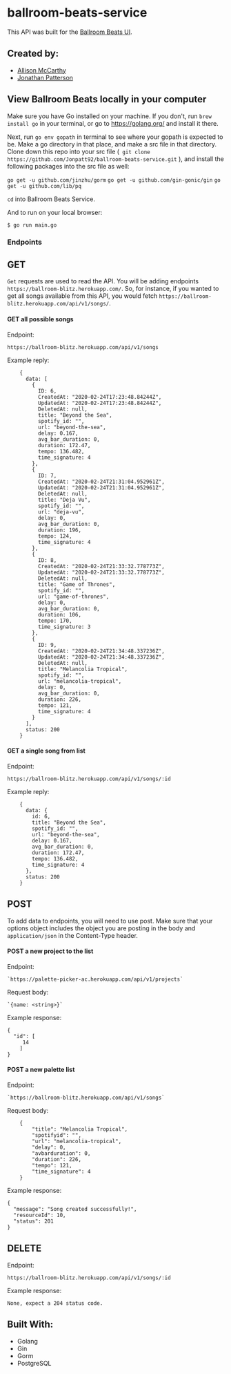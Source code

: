 # ballroom-beats-service

This API was built for the [Ballroom Beats UI](https://github.com/Asilo5/Ballroom-Beats-UI).

## Created by:

- [Allison McCarthy](https://github.com/spaceplesiosaur)
- [Jonathan Patterson](https://github.com/Jonpatt92)

## View Ballroom Beats locally in your computer

Make sure you have Go installed on your machine.  If you don't, run `brew install go` in your terminal, or go to https://golang.org/ and install it there.  

Next, run `go env gopath` in terminal to see where your gopath is expected to be.  Make a go directory in that place, and make a src file in that directory.  Clone down this repo into your src file (` git clone https://github.com/Jonpatt92/ballroom-beats-service.git` ), and install the following packages into the src file as well:

`go get -u github.com/jinzhu/gorm`
`go get -u github.com/gin-gonic/gin`
`go get -u github.com/lib/pq`

`` cd `` into Ballroom Beats Service.

And to run on your local browser:

``$ go run main.go``

### Endpoints

## GET

``Get`` requests are used to read the API.  You will be adding endpoints `https://ballroom-blitz.herokuapp.com/`.  So, for instance, if you wanted to get all songs available from this API, you would fetch `https://ballroom-blitz.herokuapp.com/api/v1/songs/`.

#### GET all possible songs

Endpoint:

 `https://ballroom-blitz.herokuapp.com/api/v1/songs`

Example reply:

        {
          data: [
            {
              ID: 6,
              CreatedAt: "2020-02-24T17:23:48.84244Z",
              UpdatedAt: "2020-02-24T17:23:48.84244Z",
              DeletedAt: null,
              title: "Beyond the Sea",
              spotify_id: "",
              url: "beyond-the-sea",
              delay: 0.167,
              avg_bar_duration: 0,
              duration: 172.47,
              tempo: 136.482,
              time_signature: 4
            },
            {
              ID: 7,
              CreatedAt: "2020-02-24T21:31:04.952961Z",
              UpdatedAt: "2020-02-24T21:31:04.952961Z",
              DeletedAt: null,
              title: "Deja Vu",
              spotify_id: "",
              url: "deja-vu",
              delay: 0,
              avg_bar_duration: 0,
              duration: 196,
              tempo: 124,
              time_signature: 4
            },
            {
              ID: 8,
              CreatedAt: "2020-02-24T21:33:32.778773Z",
              UpdatedAt: "2020-02-24T21:33:32.778773Z",
              DeletedAt: null,
              title: "Game of Thrones",
              spotify_id: "",
              url: "game-of-thrones",
              delay: 0,
              avg_bar_duration: 0,
              duration: 106,
              tempo: 170,
              time_signature: 3
            },
            {
              ID: 9,
              CreatedAt: "2020-02-24T21:34:48.337236Z",
              UpdatedAt: "2020-02-24T21:34:48.337236Z",
              DeletedAt: null,
              title: "Melancolia Tropical",
              spotify_id: "",
              url: "melancolia-tropical",
              delay: 0,
              avg_bar_duration: 0,
              duration: 226,
              tempo: 121,
              time_signature: 4
            }
          ],
          status: 200
        }

#### GET a single song from list

Endpoint:

 `https://ballroom-blitz.herokuapp.com/api/v1/songs/:id`

Example reply:

        {
          data: {
            id: 6,
            title: "Beyond the Sea",
            spotify_id: "",
            url: "beyond-the-sea",
            delay: 0.167,
            avg_bar_duration: 0,
            duration: 172.47,
            tempo: 136.482,
            time_signature: 4
          },
          status: 200
        }

## POST
To add data to endpoints, you will need to use post.  Make sure that your options object includes the object you are posting in the body and `application/json` in the Content-Type header.

#### POST a new project to the list

Endpoint:

    `https://palette-picker-ac.herokuapp.com/api/v1/projects`

Request body:

    `{name: <string>}`

Example response:

    {
      "id": [
         14
        ]
    }

#### POST a new palette list

Endpoint:

    `https://ballroom-blitz.herokuapp.com/api/v1/songs`

Request body:

        {
            "title": "Melancolia Tropical",
            "spotifyid": "",
            "url": "melancolia-tropical",
            "delay": 0,
            "avbarduration": 0,
            "duration": 226,
            "tempo": 121,
            "time_signature": 4
        }

Example response:

    {
      "message": "Song created successfully!",
      "resourceId": 10,
      "status": 201
    }

## DELETE

Endpoint:

 `https://ballroom-blitz.herokuapp.com/api/v1/songs/:id`

Example response:

    None, expect a 204 status code.

## Built With:
- Golang
- Gin
- Gorm
- PostgreSQL


